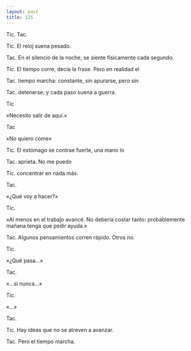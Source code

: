 ```yaml
---
layout: post
title: 125
---
```


Tic. Tac.

Tic. El reloj suena pesado.

Tac. En el silencio de la noche, se siente físicamente cada segundo.

Tic. El tiempo corre, decía la frase. Pero en realidad el

Tac. tiempo marcha: constante, sin apurarse, pero sin

Tac. detenerse; y cada paso suena a guerra.

Tic

«Necesito salir de aquí.»

Tac

«No quiero come»

Tic. El estómago se contrae fuerte, una mano lo

Tac. aprieta. No me puedo

Tic. concentrar en nada más.

Tac.

«¿Qué voy a hacer?»

Tic.

«Al menos en el trabajo avancé. No debería costar tanto: probablemente mañana tenga que pedir ayuda.»

Tac. Algunos pensamientos corren rápido. Otros no.

Tic.

«¿Qué pasa...»

Tac.

«...si nunca...»

Tic.

«...»

Tac.

Tic. Hay ideas que no se atreven a avanzar.

Tac. Pero el tiempo marcha.
